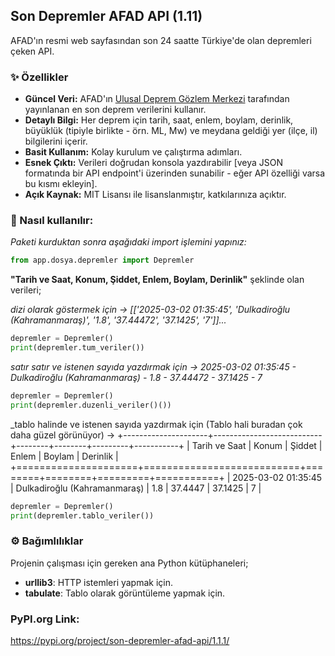 ## Son Depremler AFAD API (1.11)
AFAD'ın resmi web sayfasından son 24 saatte Türkiye'de olan depremleri çeken API.

### ✨ Özellikler

* **Güncel Veri:** AFAD'ın [Ulusal Deprem Gözlem Merkezi](https://deprem.afad.gov.tr/last-earthquakes.html) tarafından yayınlanan en son deprem verilerini kullanır.
* **Detaylı Bilgi:** Her deprem için tarih, saat, enlem, boylam, derinlik, büyüklük (tipiyle birlikte - örn. ML, Mw) ve meydana geldiği yer (ilçe, il) bilgilerini içerir.
* **Basit Kullanım:** Kolay kurulum ve çalıştırma adımları.
* **Esnek Çıktı:** Verileri doğrudan konsola yazdırabilir [veya JSON formatında bir API endpoint'i üzerinden sunabilir - eğer API özelliği varsa bu kısmı ekleyin].
* **Açık Kaynak:** MIT Lisansı ile lisanslanmıştır, katkılarınıza açıktır.


### 🚀 Nasıl kullanılır:
_Paketi kurduktan sonra aşağıdaki import işlemini yapınız:_ <br>

```python
from app.dosya.depremler import Depremler
```
**"Tarih ve Saat, Konum, Şiddet, Enlem, Boylam, Derinlik"** şeklinde olan verileri;<br>

_dizi olarak göstermek için -> [['2025-03-02 01:35:45', 'Dulkadiroğlu (Kahramanmaraş)', '1.8', '37.44472', '37.1425', '7']]..._<br>

```python
depremler = Depremler()
print(depremler.tum_veriler())
```

_satır satır ve istenen sayıda yazdırmak için -> 2025-03-02 01:35:45 - Dulkadiroğlu (Kahramanmaraş) - 1.8 - 37.44472 - 37.1425 - 7_<br>

```python
depremler = Depremler()
print(depremler.duzenli_veriler()())
```

_tablo halinde ve istenen sayıda yazdırmak için (Tablo hali buradan çok daha güzel görünüyor) ->
+---------------------+---------------------------+--------+--------+---------+-----------+
| Tarih ve Saat       | Konum                        | Şiddet   | Enlem   | Boylam   | Derinlik   |
+=====================+===========================+========+========+=========+===========+
| 2025-03-02 01:35:45 | Dulkadiroğlu (Kahramanmaraş) | 1.8      | 37.4447 | 37.1425  | 7          |
<br>

```python
depremler = Depremler()
print(depremler.tablo_veriler())
```

### ⚙️ Bağımlılıklar
Projenin çalışması için gereken ana Python kütüphaneleri;

* **urllib3**: HTTP istemleri yapmak için.
* **tabulate**: Tablo olarak görüntüleme yapmak için.

### PyPI.org Link:
https://pypi.org/project/son-depremler-afad-api/1.1.1/
